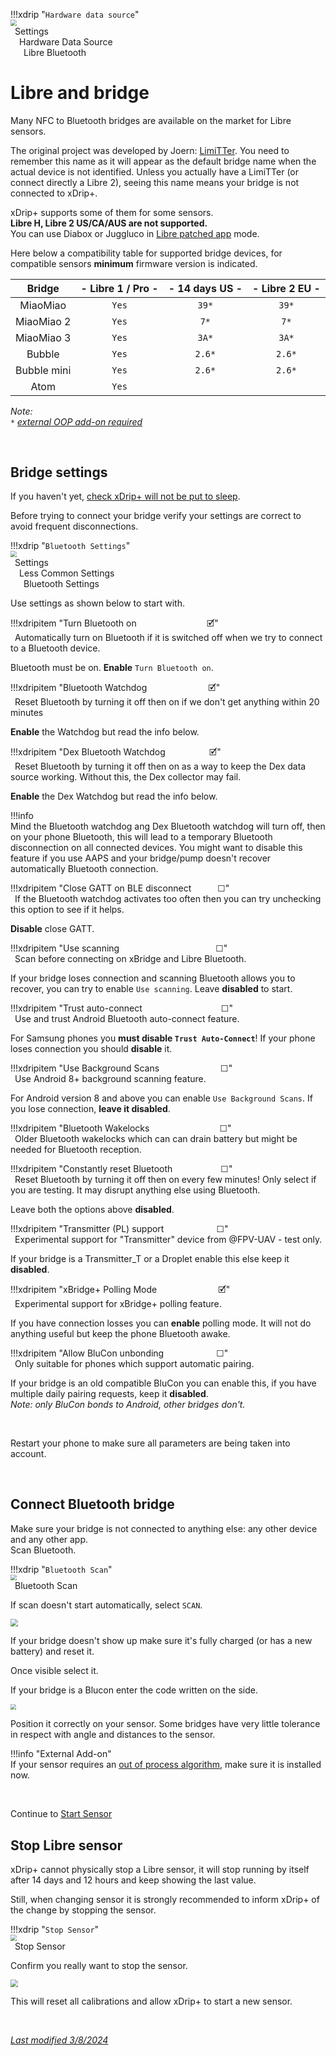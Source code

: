 !!!xdrip "`Hardware data source`"  
    <img src="../../images/hamburger_menu.png" style="zoom:60%;" />  
    &ensp;Settings  
    &emsp;Hardware Data Source  
    &ensp;&emsp;Libre Bluetooth

# Libre and bridge

Many NFC to Bluetooth bridges are available on the market for Libre sensors.

The original project was developed by Joern: [LimiTTer](https://github.com/JoernL/LimiTTer). You need to remember this name as it will appear as the default bridge name when the actual device is not identified. Unless you actually have a LimiTTer (or connect directly a Libre 2), seeing this name means your bridge is not connected to xDrip+.

xDrip+ supports some of them for some sensors.  
**Libre H, Libre 2 US/CA/AUS are not supported.**  
You can use Diabox or Juggluco in [Libre patched app](/install/libre2patch/) mode.

Here below a compatibility table for supported bridge devices, for compatible sensors **minimum** firmware version is indicated.

|   Bridge    | - Libre 1 / Pro - | - 14 days US - | - Libre 2 EU - |
| :---------: | :---------------: | :------------: | :------------: |
|  MiaoMiao   |       `Yes`       |     `39*`      |     `39*`      |
| MiaoMiao 2  |       `Yes`       |      `7*`      |      `7*`      |
| MiaoMiao 3  |       `Yes`       |     `3A*`      |     `3A*`      |
|   Bubble    |       `Yes`       |     `2.6*`     |     `2.6*`     |
| Bubble mini |       `Yes`       |     `2.6*`     |     `2.6*`     |
|    Atom     |       `Yes`       |                |                |

*Note:*  
*`*` [external OOP add-on required](/use/OOP)*

</br>

## Bridge settings

If you haven't yet, [check xDrip+ will not be put to sleep](/install/install#make-sure-xdrip-will-not-be-put-to-sleep).

Before trying to connect your bridge verify your settings are correct to avoid frequent disconnections.

!!!xdrip "`Bluetooth Settings`"  
    <img src="../../images/hamburger_menu.png" style="zoom:60%;" />  
    &ensp;Settings  
    &emsp;Less Common Settings  
    &ensp;&emsp;Bluetooth Settings  

Use settings as shown below to start with.

!!!xdripitem "Turn Bluetooth on&emsp;&emsp;&emsp;&emsp;&emsp;&emsp;&emsp;&emsp;🗹"  
    &ensp;Automatically turn on Bluetooth if it is switched off when we try to connect to a Bluetooth device.

Bluetooth must be on. **Enable** `Turn Bluetooth on`.

!!!xdripitem "Bluetooth Watchdog&emsp;&emsp;&emsp;&emsp;&emsp;&emsp;&emsp;🗹"  
    &ensp;Reset Bluetooth by turning it off then on if we don't get anything within 20 minutes

**Enable** the Watchdog but read the info below.

!!!xdripitem "Dex Bluetooth Watchdog&emsp;&emsp;&emsp;&emsp;&emsp;🗹"  
    &ensp;Reset Bluetooth by turning it off then on as a way to keep the Dex data source working. Without this, the Dex collector may fail.

**Enable** the Dex Watchdog but read the info below.

!!!info  
    Mind the Bluetooth watchdog ang Dex Bluetooth watchdog will turn off, then on your phone Bluetooth, this will lead to a temporary Bluetooth disconnection on all connected devices. You might want to disable this feature if you use AAPS and your bridge/pump doesn't recover automatically Bluetooth connection.

!!!xdripitem "Close GATT on BLE disconnect&emsp;&emsp;&emsp;☐"  
    &ensp;If the Bluetooth watchdog activates too often then you can try unchecking this option to see if it helps.

**Disable** close GATT.

!!!xdripitem "Use scanning&emsp;&emsp;&emsp;&emsp;&emsp;&emsp;&emsp;&emsp;&emsp;&emsp;&emsp;☐"  
    &ensp;Scan before connecting on xBridge and Libre Bluetooth.

If your bridge loses connection and scanning Bluetooth allows you to recover, you can try to enable `Use scanning`. Leave **disabled** to start.

!!!xdripitem "Trust auto-connect&emsp;&emsp;&emsp;&emsp;&emsp;&emsp;&emsp;&emsp;&emsp;☐"  
    &ensp;Use and trust Android Bluetooth auto-connect feature.

For Samsung phones you **must disable `Trust Auto-Connect`**! If your phone loses connection you should **disable** it.

!!!xdripitem "Use Background Scans&emsp;&emsp;&emsp;&emsp;&emsp;&emsp;&emsp;☐"  
    &ensp;Use Android 8+ background scanning feature.

For Android version 8 and above you can enable `Use Background Scans`. If you lose connection, **leave it disabled**.

!!!xdripitem "Bluetooth Wakelocks&emsp;&emsp;&emsp;&emsp;&emsp;&emsp;&emsp;&emsp;☐"  
    &ensp;Older Bluetooth wakelocks which can can drain battery but might be needed for Bluetooth reception.  

!!!xdripitem "Constantly reset Bluetooth&ensp;&emsp;&emsp;&emsp;&emsp;&emsp;☐"  
    &ensp;Reset Bluetooth by turning it off then on every few minutes! Only select if you are testing. It may disrupt anything else using Bluetooth.

Leave both the options above **disabled**.

!!!xdripitem "Transmitter (PL) support&emsp;&emsp;&emsp;&emsp;&emsp;&emsp;☐"  
    &ensp;Experimental support for "Transmitter" device from @FPV-UAV - test only.

If your bridge is a Transmitter_T or a Droplet enable this else keep it **disabled**.

!!!xdripitem "xBridge+ Polling Mode&emsp;&emsp;&emsp;&emsp;&emsp;&emsp;&emsp;🗹"  
    &ensp;Experimental support for xBridge+ polling feature.

If you have connection losses you can **enable** polling mode. It will not do anything useful but keep the phone Bluetooth awake.

!!!xdripitem "Allow BluCon unbonding&emsp;&emsp;&emsp;&emsp;&emsp;&emsp;☐"  
    &ensp;Only suitable for phones which support automatic pairing. 

If your bridge is an old compatible BluCon you can enable this, if you have multiple daily pairing requests, keep it **disabled**.  
*Note: only BluCon bonds to Android, other bridges don't.*

</br>

Restart your phone to make sure all parameters are being taken into account.

</br>

## Connect Bluetooth bridge

Make sure your bridge is not connected to anything else: any other device and any other app.  
Scan Bluetooth.

!!!xdrip "`Bluetooth Scan`"  
    <img src="../../images/hamburger_menu.png" style="zoom:60%;" />  
    &ensp;Bluetooth Scan  

If scan doesn't start automatically, select `SCAN`.

<img src="../../images/M-BTscan.png" style="zoom:75%;" />

If your bridge doesn't show up make sure it's fully charged (or has a new battery) and reset it.

Once visible select it.

If your bridge is a Blucon enter the code written on the side. 

<img src="../images/M-BT-BK.png" style="zoom:55%;" />

Position it correctly on your sensor. Some bridges have very little tolerance in respect with angle and distances to the sensor.

!!!info "External Add-on"  
    If your sensor requires an [out of process algorithm](/use/OOP), make sure it is installed now.

</br>

Continue to [Start Sensor](/use/startsensor#libre)

## Stop Libre sensor

xDrip+ cannot physically stop a Libre sensor, it will stop running by itself after 14 days and 12 hours and keep showing the last value.

Still, when changing sensor it is strongly recommended to inform xDrip+ of the change by stopping the sensor.

!!!xdrip "`Stop Sensor`"  
    <img src="../../images/hamburger_menu.png" style="zoom:60%;" />  
    &ensp;Stop Sensor  

Confirm you really want to stop the sensor.

<img src="../images/M-StoSC.png" style="zoom:75%;" />

This will reset all calibrations and allow xDrip+ to start a new sensor.

</br>

[*Last modified 3/8/2024*](https://github.com/NightscoutFoundation/xDrip/releases/tag/2024.08.02)